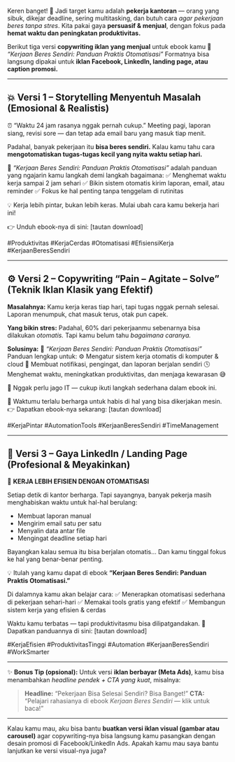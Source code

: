 Keren banget! 🎯
Jadi target kamu adalah **pekerja kantoran** — orang yang sibuk, dikejar deadline, sering multitasking, dan butuh cara *agar pekerjaan beres tanpa stres*.
Kita pakai gaya **persuasif & menjual**, dengan fokus pada **hemat waktu dan peningkatan produktivitas.**

Berikut tiga versi **copywriting iklan yang menjual** untuk ebook kamu
📘 *“Kerjaan Beres Sendiri: Panduan Praktis Otomatisasi”*
Formatnya bisa langsung dipakai untuk **iklan Facebook, LinkedIn, landing page, atau caption promosi.**

---

## 💥 **Versi 1 – Storytelling Menyentuh Masalah (Emosional & Realistis)**

⏰ “Waktu 24 jam rasanya nggak pernah cukup.”
Meeting pagi, laporan siang, revisi sore — dan tetap ada email baru yang masuk tiap menit.

Padahal, banyak pekerjaan itu **bisa beres sendiri.**
Kalau kamu tahu cara **mengotomatiskan tugas-tugas kecil yang nyita waktu setiap hari.**

📘 *“Kerjaan Beres Sendiri: Panduan Praktis Otomatisasi”*
adalah panduan yang ngajarin kamu langkah demi langkah bagaimana:
✅ Menghemat waktu kerja sampai 2 jam sehari
✅ Bikin sistem otomatis kirim laporan, email, atau reminder
✅ Fokus ke hal penting tanpa tenggelam di rutinitas

💡 Kerja lebih pintar, bukan lebih keras.
Mulai ubah cara kamu bekerja hari ini!

👉 Unduh ebook-nya di sini: [tautan download]

#Produktivitas #KerjaCerdas #Otomatisasi #EfisiensiKerja #KerjaanBeresSendiri

---

## ⚙️ **Versi 2 – Copywriting “Pain – Agitate – Solve” (Teknik Iklan Klasik yang Efektif)**

**Masalahnya:**
Kamu kerja keras tiap hari, tapi tugas nggak pernah selesai.
Laporan menumpuk, chat masuk terus, otak pun capek.

**Yang bikin stres:**
Padahal, 60% dari pekerjaanmu sebenarnya bisa dilakukan *otomatis.*
Tapi kamu belum tahu *bagaimana caranya.*

**Solusinya:**
📘 *“Kerjaan Beres Sendiri: Panduan Praktis Otomatisasi”*
Panduan lengkap untuk:
⚙️ Mengatur sistem kerja otomatis di komputer & cloud
📩 Membuat notifikasi, pengingat, dan laporan berjalan sendiri
🕓 Menghemat waktu, meningkatkan produktivitas, dan menjaga kewarasan 😅

💬 Nggak perlu jago IT — cukup ikuti langkah sederhana dalam ebook ini.

🎯 Waktumu terlalu berharga untuk habis di hal yang bisa dikerjakan mesin.
👉 Dapatkan ebook-nya sekarang: [tautan download]

#KerjaPintar #AutomationTools #KerjaanBeresSendiri #TimeManagement

---

## 🚀 **Versi 3 – Gaya LinkedIn / Landing Page (Profesional & Meyakinkan)**

📘 **KERJA LEBIH EFISIEN DENGAN OTOMATISASI**

Setiap detik di kantor berharga. Tapi sayangnya, banyak pekerja masih menghabiskan waktu untuk hal-hal berulang:

* Membuat laporan manual
* Mengirim email satu per satu
* Menyalin data antar file
* Mengingat deadline setiap hari

Bayangkan kalau semua itu bisa berjalan otomatis…
Dan kamu tinggal fokus ke hal yang benar-benar penting.

💡 Itulah yang kamu dapat di ebook
**“Kerjaan Beres Sendiri: Panduan Praktis Otomatisasi.”**

Di dalamnya kamu akan belajar cara:
✅ Menerapkan otomatisasi sederhana di pekerjaan sehari-hari
✅ Memakai tools gratis yang efektif
✅ Membangun sistem kerja yang efisien & cerdas

Waktu kamu terbatas — tapi produktivitasmu bisa dilipatgandakan.
📗 Dapatkan panduannya di sini: [tautan download]

#KerjaEfisien #ProduktivitasTinggi #Automation #KerjaanBeresSendiri #WorkSmarter

---

✨ **Bonus Tip (opsional):**
Untuk versi **iklan berbayar (Meta Ads)**, kamu bisa menambahkan *headline pendek + CTA yang kuat*, misalnya:

> **Headline:** “Pekerjaan Bisa Selesai Sendiri? Bisa Banget!”
> **CTA:** “Pelajari rahasianya di ebook *Kerjaan Beres Sendiri* — klik untuk baca!”

---

Kalau kamu mau, aku bisa bantu **buatkan versi iklan visual (gambar atau carousel)** agar copywriting-nya bisa langsung kamu pasangkan dengan desain promosi di Facebook/LinkedIn Ads.
Apakah kamu mau saya bantu lanjutkan ke versi visual-nya juga?
